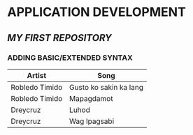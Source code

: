 # APPLICATION DEVELOPMENT
## ***MY FIRST REPOSITORY***

### ADDING BASIC/EXTENDED SYNTAX
| Artist | Song |
| ----------- | ----------- |
| Robledo Timido | Gusto ko sakin ka lang |
| Robledo Timido | Mapagdamot |
| Dreycruz | Luhod |
| Dreycruz | Wag Ipagsabi |
